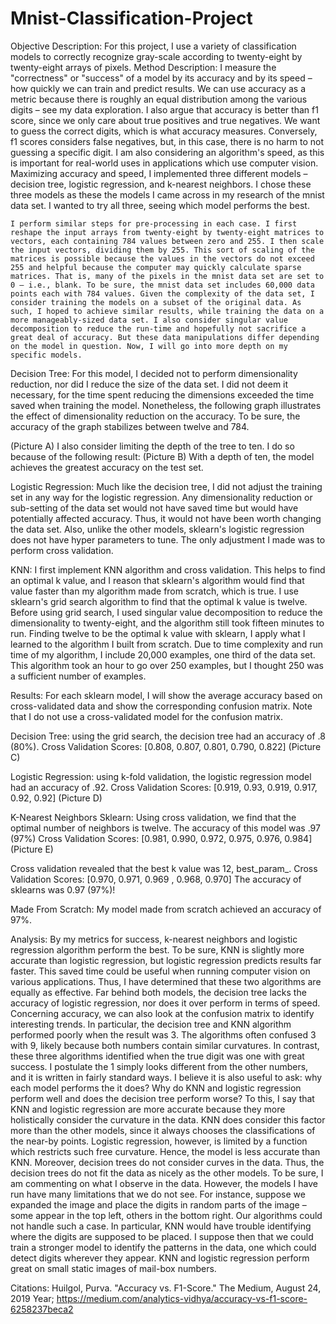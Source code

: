 # Mnist-Classification-Project

Objective Description:
	For this project, I use a variety of classification models to correctly recognize gray-scale according to twenty-eight by twenty-eight arrays of pixels.
Method Description:
	I measure the "correctness" or "success" of a model by its accuracy and by its speed – how quickly we can train and predict results. We can use accuracy as a metric because there is roughly an equal distribution among the various digits – see my data exploration. I also argue that accuracy is better than f1 score, since we only care about true positives and true negatives. We want to guess the correct digits, which is what accuracy measures. Conversely, f1 scores considers false negatives, but, in this case, there is no harm to not guessing a specific digit. I am also considering an algorithm's speed, as this is important for real-world uses in applications which use computer vision. Maximizing accuracy and speed, I implemented three different models – decision tree, logistic regression, and k-nearest neighbors. I chose these three models as these the models I came across in my research of the mnist data set. I wanted to try all three, seeing which model performs the best.
	
	I perform similar steps for pre-processing in each case. I first reshape the input arrays from twenty-eight by twenty-eight matrices to vectors, each containing 784 values between zero and 255. I then scale the input vectors, dividing them by 255. This sort of scaling of the matrices is possible because the values in the vectors do not exceed 255 and helpful because the computer may quickly calculate sparse matrices. That is, many of the pixels in the mnist data set are set to 0 – i.e., blank. To be sure, the mnist data set includes 60,000 data points each with 784 values. Given the complexity of the data set, I consider training the models on a subset of the original data. As such, I hoped to achieve similar results, while training the data on a more manageably-sized data set. I also consider singular value decomposition to reduce the run-time and hopefully not sacrifice a great deal of accuracy. But these data manipulations differ depending on the model in question. Now, I will go into more depth on my specific models.

Decision Tree:
	For this model, I decided not to perform dimensionality reduction, nor did I reduce the size of the data set. I did not deem it necessary, for the time spent reducing the dimensions exceeded the time saved when training the model. Nonetheless, the following graph illustrates the effect of dimensionality reduction on the accuracy. To be sure, the accuracy of the graph stabilizes between twelve and 784.

(Picture A)
	I also consider limiting the depth of the tree to ten. I do so because of the following result:
(Picture B)
	With a depth of ten, the model achieves the greatest accuracy on the test set.

Logistic Regression:
	Much like the decision tree, I did not adjust the training set in any way for the logistic regression. Any dimensionality reduction or sub-setting of the data set would not have saved time but would have potentially affected accuracy. Thus, it would not have been worth changing the data set. Also, unlike the other models, sklearn's logistic regression does not have hyper parameters to tune. The only adjustment I made was to perform cross validation.

KNN:
	I first implement KNN algorithm and cross validation. This helps to find an optimal k value, and I reason that sklearn's algorithm would find that value faster than my algorithm made from scratch, which is true. I use sklearn's grid search algorithm to find that the optimal k value is twelve. Before using grid search, I used singular value decomposition to reduce the dimensionality to twenty-eight, and the algorithm still took fifteen minutes to run. Finding twelve to be the optimal k value with sklearn, I apply what I learned to the algorithm I built from scratch. Due to time complexity and run time of my algorithm, I include 20,000 examples, one third of the data set. This algorithm took an hour to go over 250 examples, but I thought 250 was a sufficient number of examples.

Results:
	For each sklearn model, I will show the average accuracy based on cross-validated data and show the corresponding confusion matrix. Note that I do not use a cross-validated model for the confusion matrix.

Decision Tree: using the grid search, the decision tree had an accuracy of .8 (80%).
Cross Validation Scores: [0.808, 0.807, 0.801, 0.790, 0.822]
(Picture C)

Logistic Regression: using k-fold validation, the logistic regression model had an accuracy of .92.
Cross Validation Scores: [0.919, 0.93, 0.919, 0.917, 0.92, 0.92]
(Picture D)

K-Nearest Neighbors Sklearn: Using cross validation, we find that the optimal number of neighbors is twelve. The accuracy of this model was .97 (97%)
Cross Validation Scores: [0.981, 0.990, 0.972, 0.975, 0.976, 0.984]
(Picture E)

Cross validation revealed that the best k value was 12, best_param_.
Cross Validation Scores: [0.970, 0.971, 0.969 , 0.968, 0.970]
The accuracy of sklearns was 0.97 (97%)!

Made From Scratch:
My model made from scratch achieved an accuracy of 97%.

Analysis:
	By my metrics for success, k-nearest neighbors and logistic regression algorithm perform the best. To be sure, KNN is slightly more accurate than logistic regression, but logistic regression predicts results far faster. This saved time could be useful when running computer vision on various applications. Thus, I have determined that these two algorithms are equally as effective. Far behind both models, the decision tree lacks the accuracy of logistic regression, nor does it over perform in terms of speed. Concerning accuracy, we can also look at the confusion matrix to identify interesting trends. In particular, the decision tree and KNN algorithm performed poorly when the result was 3. The algorithms often confused 3 with 9, likely because both numbers contain similar curvatures. In contrast, these three algorithms identified when the true digit was one with great success. I postulate the 1 simply looks different from the other numbers, and it is written in fairly standard ways.
	I believe it is also useful to ask: why each model performs the it does? Why do KNN and logistic regression perform well and does the decision tree perform worse? To this, I say that KNN and logistic regression are more accurate because they more holistically consider the curvature in the data. KNN does consider this factor more than the other models, since it always chooses the classifications of the near-by points. Logistic regression, however, is limited by a function which restricts such free curvature. Hence, the model is less accurate than KNN. Moreover, decision trees do not consider curves in the data. Thus, the decision trees do not fit the data as nicely as the other models.
	To be sure, I am commenting on what I observe in the data. However, the models I have run have many limitations that we do not see. For instance, suppose we expanded the image and place the digits in random parts of the image – some appear in the top left, others in the bottom right. Our algorithms could not handle such a case. In particular, KNN would have trouble identifying where the digits are supposed to be placed. I suppose then that we could train a stronger model to identify the patterns in the data, one which could detect digits wherever they appear. KNN and logistic regression perform great on small static images of mail-box numbers.

Citations:
Huilgol, Purva. "Accuracy vs. F1-Score." The Medium, August 24, 2019 Year;
https://medium.com/analytics-vidhya/accuracy-vs-f1-score-6258237beca2
